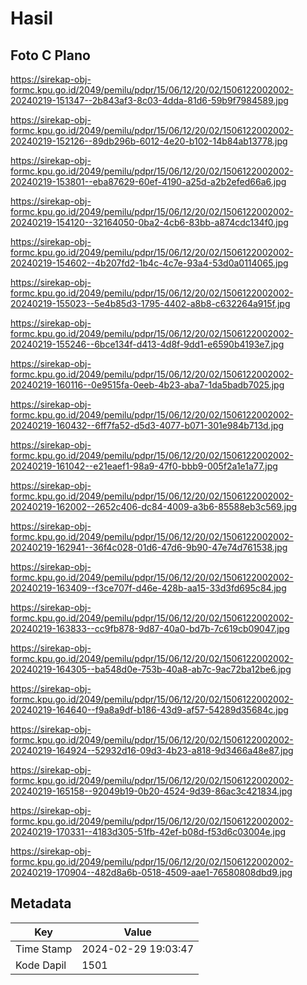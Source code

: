 # Hasil

## Foto C Plano

https://sirekap-obj-formc.kpu.go.id/2049/pemilu/pdpr/15/06/12/20/02/1506122002002-20240219-151347--2b843af3-8c03-4dda-81d6-59b9f7984589.jpg

https://sirekap-obj-formc.kpu.go.id/2049/pemilu/pdpr/15/06/12/20/02/1506122002002-20240219-152126--89db296b-6012-4e20-b102-14b84ab13778.jpg

https://sirekap-obj-formc.kpu.go.id/2049/pemilu/pdpr/15/06/12/20/02/1506122002002-20240219-153801--eba87629-60ef-4190-a25d-a2b2efed66a6.jpg

https://sirekap-obj-formc.kpu.go.id/2049/pemilu/pdpr/15/06/12/20/02/1506122002002-20240219-154120--32164050-0ba2-4cb6-83bb-a874cdc134f0.jpg

https://sirekap-obj-formc.kpu.go.id/2049/pemilu/pdpr/15/06/12/20/02/1506122002002-20240219-154602--4b207fd2-1b4c-4c7e-93a4-53d0a0114065.jpg

https://sirekap-obj-formc.kpu.go.id/2049/pemilu/pdpr/15/06/12/20/02/1506122002002-20240219-155023--5e4b85d3-1795-4402-a8b8-c632264a915f.jpg

https://sirekap-obj-formc.kpu.go.id/2049/pemilu/pdpr/15/06/12/20/02/1506122002002-20240219-155246--6bce134f-d413-4d8f-9dd1-e6590b4193e7.jpg

https://sirekap-obj-formc.kpu.go.id/2049/pemilu/pdpr/15/06/12/20/02/1506122002002-20240219-160116--0e9515fa-0eeb-4b23-aba7-1da5badb7025.jpg

https://sirekap-obj-formc.kpu.go.id/2049/pemilu/pdpr/15/06/12/20/02/1506122002002-20240219-160432--6ff7fa52-d5d3-4077-b071-301e984b713d.jpg

https://sirekap-obj-formc.kpu.go.id/2049/pemilu/pdpr/15/06/12/20/02/1506122002002-20240219-161042--e21eaef1-98a9-47f0-bbb9-005f2a1e1a77.jpg

https://sirekap-obj-formc.kpu.go.id/2049/pemilu/pdpr/15/06/12/20/02/1506122002002-20240219-162002--2652c406-dc84-4009-a3b6-85588eb3c569.jpg

https://sirekap-obj-formc.kpu.go.id/2049/pemilu/pdpr/15/06/12/20/02/1506122002002-20240219-162941--36f4c028-01d6-47d6-9b90-47e74d761538.jpg

https://sirekap-obj-formc.kpu.go.id/2049/pemilu/pdpr/15/06/12/20/02/1506122002002-20240219-163409--f3ce707f-d46e-428b-aa15-33d3fd695c84.jpg

https://sirekap-obj-formc.kpu.go.id/2049/pemilu/pdpr/15/06/12/20/02/1506122002002-20240219-163833--cc9fb878-9d87-40a0-bd7b-7c619cb09047.jpg

https://sirekap-obj-formc.kpu.go.id/2049/pemilu/pdpr/15/06/12/20/02/1506122002002-20240219-164305--ba548d0e-753b-40a8-ab7c-9ac72ba12be6.jpg

https://sirekap-obj-formc.kpu.go.id/2049/pemilu/pdpr/15/06/12/20/02/1506122002002-20240219-164640--f9a8a9df-b186-43d9-af57-54289d35684c.jpg

https://sirekap-obj-formc.kpu.go.id/2049/pemilu/pdpr/15/06/12/20/02/1506122002002-20240219-164924--52932d16-09d3-4b23-a818-9d3466a48e87.jpg

https://sirekap-obj-formc.kpu.go.id/2049/pemilu/pdpr/15/06/12/20/02/1506122002002-20240219-165158--92049b19-0b20-4524-9d39-86ac3c421834.jpg

https://sirekap-obj-formc.kpu.go.id/2049/pemilu/pdpr/15/06/12/20/02/1506122002002-20240219-170331--4183d305-51fb-42ef-b08d-f53d6c03004e.jpg

https://sirekap-obj-formc.kpu.go.id/2049/pemilu/pdpr/15/06/12/20/02/1506122002002-20240219-170904--482d8a6b-0518-4509-aae1-76580808dbd9.jpg


## Metadata

| Key        | Value               |
| ---------- | ------------------- |
| Time Stamp | 2024-02-29 19:03:47 |
| Kode Dapil | 1501                |



